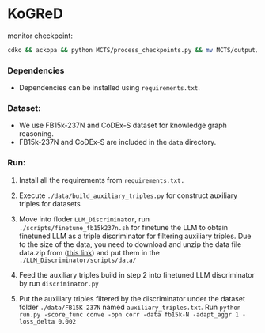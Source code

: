 # KoGReD

monitor checkpoint:

```bash
cdko && ackopa && python MCTS/process_checkpoints.py && mv MCTS/output/fb15k-237n/checkpoints/temp.txt data/FB15K-237N/auxiliary_triples.txt && acko && cdko && python data/data_preview.py
```

### Dependencies
- Dependencies can be installed using `requirements.txt`.

### Dataset:

- We use FB15k-237N and CoDEx-S dataset for knowledge graph reasoning.
- FB15k-237N and CoDEx-S are included in the `data` directory.

### Run:

1. Install all the requirements from `requirements.txt.`

2. Execute `./data/build_auxiliary_triples.py` for construct auxiliary triples for datasets

3. Move into floder `LLM_Discriminator`, run `./scripts/finetune_fb15k237n.sh` for finetune the LLM to obtain finetuned LLM as a triple discriminator for filtering auxiliary triples. Due to the size of the data, you need to download and unzip the data file data.zip from ([this link](https://drive.google.com/file/d/1J1Ioi23jTMaBkBDYzfIy2MAZYMUIjFWW/view)) and put them in the `./LLM_Discriminator/scripts/data/`

4. Feed the auxiliary triples build in step 2 into finetuned LLM discriminator by run `discriminator.py`

5. Put the auxiliary triples filtered by the discriminator under the dataset folder `./data/FB15K-237N` named `auxiliary_triples.txt`. Run `python run.py -score_func conve -opn corr -data fb15k-N -adapt_aggr 1 -loss_delta 0.002`
